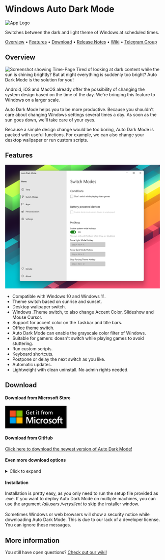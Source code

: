 
# Windows Auto Dark Mode
![App Logo](https://raw.githubusercontent.com/AutoDarkMode/Windows-Auto-Night-Mode/master/Readme/msstore_award_banner.jpg)  

Switches between the dark and light theme of Windows at scheduled times.

[Overview](#overview) • [Features](#features) • [Download](#download-and-installing) • [Release Notes](https://github.com/Armin2208/Windows-Auto-Night-Mode/releases) • [Wiki](https://github.com/Armin2208/Windows-Auto-Night-Mode/wiki) • [Telegram Group](https://t.me/autodarkmode)

## Overview
![Screenshot showing Time-Page](https://github.com/Armin2208/Windows-Auto-Night-Mode/blob/master/Readme/screenshot1.png)
Tired of looking at dark content while the sun is shining brightly? But at night everything is suddenly too bright? Auto Dark Mode is the solution for you!

Android, iOS and MacOS already offer the possibility of changing the system design based on the time of the day. We're bringing this feature to Windows on a larger scale. 

Auto Dark Mode helps you to be more productive. Because you shouldn't care about changing Windows settings several times a day. As soon as the sun goes down, we'll take care of your eyes.

Because a simple design change would be too boring, Auto Dark Mode is packed with useful functions. For example, we can also change your desktop wallpaper or run custom scripts. 

## Features
![Screenshot showing Apps-Page](https://github.com/AutoDarkMode/Windows-Auto-Night-Mode/blob/master/Readme/screenshot4.png)
- Compatible with Windows 10 and Windows 11.
- Theme switch based on sunrise and sunset.
- Desktop wallpaper switch.
- Windows .Theme switch, to also change Accent Color, Slideshow and Mouse Cursor.
- Support for accent color on the Taskbar and title bars.
- Office theme switch.
- Auto Dark Mode can enable the grayscale color filter of Windows.
- Suitable for gamers: doesn't switch while playing games to avoid stuttering.
- Run custom scripts.
- Keyboard shortcuts.
- Postpone or delay the next switch as you like.
- Automatic updates.
- Lightweight with clean uninstall. No admin rights needed.

## Download

#### Download from Microsoft Store

<a href="https://apps.microsoft.com/store/detail/auto-dark-mode/XP8JK4HZBVF435">
  <img src="https://github.com/AutoDarkMode/Windows-Auto-Night-Mode/blob/master/Readme/GetItFromMicrosoftBadge.png?raw=true" alt="Click here to download Auto Dark Mode from the Microsoft Store" width="200"/>
</a>


#### Download from GitHub
[Click here to download the newest version of Auto Dark Mode!](https://github.com/Armin2208/Windows-Auto-Night-Mode/releases/latest)


#### Even more download options
<details>
  <summary>Click to expand</summary>

#### Via WinGet
Download Auto Dark Mode from [WinGet](https://github.com/microsoft/winget-cli/releases).
```powershell
winget install --id Armin2208.WindowsAutoNightMode
```

#### Via Chocolatey
Download Auto Dark Mode from [Chocolatey](https://chocolatey.org/packages/auto-dark-mode) (unofficial entry).
```powershell
choco install auto-dark-mode
```

#### Via Scoop
Download Auto Dark Mode from [Scoop](https://scoop.sh) (unofficial entry).
- Via portable
```powershell
scoop bucket add dorado https://github.com/chawyehsu/dorado
scoop install autodarkmode
```
- Via non-portable
```powershell
scoop bucket add nonportable
scoop install auto-dark-mode-np
```
  
</details>


#### Installation
Installation is pretty easy, as you only need to run the setup file provided as .exe. If you want to deploy Auto Dark Mode on multiple machines, you can use the argument _/allusers /verysilent_ to skip the installer window. 
<br> <br>
Sometimes Windows or web browsers will show a security notice while downloading Auto Dark Mode. This is due to our lack of a developer license. You can ignore these messages.

## More information
You still have open questions? [Check out our wiki!](https://github.com/Armin2208/Windows-Auto-Night-Mode/wiki)
